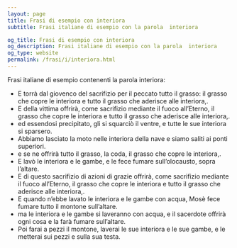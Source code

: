 ```yaml
---
layout: page
title: Frasi di esempio con interiora 
subtitle: Frasi italiane di esempio con la parola  interiora

og_title: Frasi di esempio con interiora 
og_description: Frasi italiane di esempio con la parola  interiora
og_type: website
permalink: /frasi/i/interiora.html
---
```


Frasi italiane di esempio contenenti la parola interiora:


- E torrà dal giovenco del sacrifizio per il peccato tutto il grasso: il grasso che copre le interiora e tutto il grasso che aderisce alle interiora,.
- E della vittima offrirà, come sacrifizio mediante il fuoco all’Eterno, il grasso che copre le interiora e tutto il grasso che aderisce alle interiora,.
- ed essendosi precipitato, gli si squarciò il ventre, e tutte le sue interiora si sparsero.
- Abbiamo lasciato la moto nelle interiora della nave e siamo saliti ai ponti superiori.
- e se ne offrirà tutto il grasso, la coda, il grasso che copre le interiora,.
- E lavò le interiora e le gambe, e le fece fumare sull’olocausto, sopra l’altare.
- E di questo sacrifizio di azioni di grazie offrirà, come sacrifizio mediante il fuoco all’Eterno, il grasso che copre le interiora e tutto il grasso che aderisce alle interiora,.
- E quando n’ebbe lavato le interiora e le gambe con acqua, Mosè fece fumare tutto il montone sull’altare.
- ma le interiora e le gambe si laveranno con acqua, e il sacerdote offrirà ogni cosa e la farà fumare sull’altare.
- Poi farai a pezzi il montone, laverai le sue interiora e le sue gambe, e le metterai sui pezzi e sulla sua testa.
